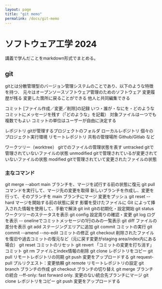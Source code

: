 ```yaml
---
layout: page
title: "git memo"
permalink: /docs/git-memo
---
```


# ソフトウェア工学 2024

講義で学んだことをmarkdown形式でまとめる。

## git
gitとは分散管理型のバージョン管理システムのことであり、以下のような特徴を持つ．
元々はオープンソースソフトウェア管理のためのソフトウェア
変更履歴が残る
変更した箇所に戻ることができる
他人と共同編集できる

コミット
[ファイル作成／変更／削除]の記録
いつ・誰が・なにを・どのような
コミットにメッセージを残す（「どのような」を記載）
対象ファイルは一つでも複数でもよい
コミットの単位はユーザーが自由に決定する

レポジトリ
gitが管理するプロジェクトのフォルダ
ローカルレポジトリ
個々のプロジェクト実行環境
リモートレポジトリ
共有の管理場所
Github/Gitlab など

ワークツリー（worktree）
gitでのファイルの管理状態を表す
untracked
gitで管理されていないファイルの状態
unmodified
gitで管理されているが変更されていないファイルの状態
modified
gitで管理されていて変更されたファイルの状態

### 主なコマンド
git merge --abort
main ブランチを、マージを試行する前の状態に復元
git pull コマンドを実行して、マージ先の変更を取得
新しいブランチを作成し、変更を行って、そのブランチを main ブランチにマージ
変更をプッシュ
git reset --hard
マージを開始する前の状態に戻す
影響を受けたファイルに Git によって挿入された情報を使用して、手動で解決
git init
gitの初期化・設定開始
git status
ワークツリーのステータスを表示
git config
設定周りの確認・変更
git log
ログを表示
-- onelineでコミットメッセージの1行のみの一覧表示
git diff
ファイルの差分を表示
git add
ステージングエリアに追加
git commit
コミットの実行
git commit --amend --no-edit
コミットの修正
git checkout
削除されたファイルを復旧や過去コミットの復元など（元に戻す変更がstaging area/index内にある場合）
git reset
コミットのリセット
git revert
「コミットの変更を打ち消す」コミット
git rm
ファイルとindex情報の削除
git clone
レポジトリをコピー
git pull
リモートレポジトリの同期
git push
変更をアップロードする
git request-pull
プルリクエスト：変更依頼
git remote
リモートレポジトリの設定
git branch
ブランチの作成
git checkout
ブランチの切り替え
git merge
ブランチの統合
--ff-only: fast forward only. 変更のない統合先ブランチにマージ
git clone
レポジトリをコピー
git push
変更をアップロードする
